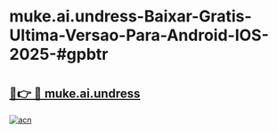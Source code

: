 # muke.ai.undress-Baixar-Gratis-Ultima-Versao-Para-Android-IOS-2025-#gpbtr

# <h2><a href="https://ainizakaria.my?title=muke.ai.undress&ref=22M">🔗👉 🔴 muke.ai.undress</a></h2>

[![acn](https://github.com/user-attachments/assets/0f9c940e-d8b0-45ae-aac7-cd30a18b3e1c)](https://ainizakaria.my?title=muke.ai.undress&ref=22M)

